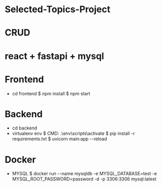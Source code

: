 # Selected-Topics-Project
# CRUD 
# react + fastapi + mysql

# Frontend
* cd frontend
$ npm install
$ npm start

# Backend
* cd backend
* virtualenv env
$ CMD: .\env\scripts\activate
$ pip install -r requirements.txt
$ uvicorn main:app --reload

# Docker
* MYSQL
$ docker run --name mysqldb -e MYSQL_DATABASE=test -e MYSQL_ROOT_PASSWORD=password -d -p 3306:3306 mysql:latest
